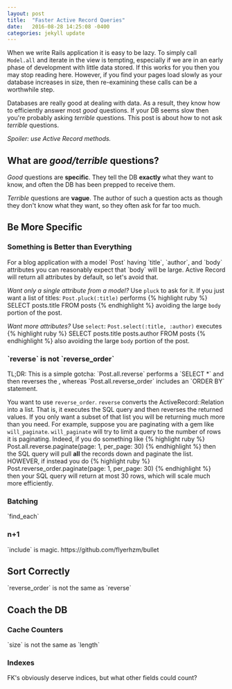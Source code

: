 ```yaml
---
layout: post
title:  "Faster Active Record Queries"
date:   2016-08-28 14:25:08 -0400
categories: jekyll update
---
```

When we write Rails application it is easy to be lazy. To simply call `Model.all`
and iterate in the view is tempting, especially if we are in an early phase of
development with little data stored. If this works for you then you may stop
reading here. However, if you find your pages load slowly as your database increases
in size, then re-examining these calls can be a worthwhile step.

Databases are really good at dealing with data. As a result, they know how to
efficiently answer most <i>good</i> questions. If your DB seems slow then you're
probably asking <i>terrible</i> questions. This post is about how to not ask
<i>terrible</i> questions.

<i>Spoiler: use Active Record methods.</i>

<h2>What are <i>good/terrible</i> questions?</h2>
<i>Good</i> questions are <b>specific</b>. They tell the DB <b>exactly</b> what
they want to know, and often the DB has been prepped to receive them.

<i>Terrible</i> questions are <b>vague</b>. The author of such a question acts
as though they don't know what they want, so they often ask for far too much.
<h2>Be More Specific</h2>
<h3>Something is Better than Everything</h3>
For a blog application with a model `Post` having `title`, `author`, and `body`
attributes you can reasonably expect that `body` will be large.
Active Record will return all attributes by default, so let's avoid that.

<i>Want only a single attribute from a model?</i> Use `pluck` to ask for it. If
you just want a list of titles: `Post.pluck(:title)` performs
{% highlight ruby %}
SELECT posts.title FROM posts
{% endhighlight %}
avoiding the large `body` portion of the post.

<i>Want more attributes?</i> Use `select`: `Post.select(:title, :author)` executes
{% highlight ruby %}
SELECT posts.title posts.author FROM posts
{% endhighlight %}
also avoiding the large `body` portion of the post.

<h3>`reverse` is not `reverse_order`</h3>
TL;DR: This is a simple gotcha: `Post.all.reverse` performs a `SELECT *` and then reverses
the , whereas `Post.all.reverse_order` includes an `ORDER BY` statement.

You want to use `reverse_order`. `reverse` converts the ActiveRecord::Relation
into a list. That is, it executes the SQL query and then reverses the returned
values. If you only want a subset of that list you will be returning much more
than you need. For example, suppose you are paginating with a gem like `will_paginate`.
`will_paginate` will try to limit a query to the number of rows it is paginating.
Indeed, if you do something like
{% highlight ruby %}
Post.all.reverse.paginate(page: 1, per_page: 30)
{% endhighlight %}
then the SQL query will pull <b>all</b> the records down and paginate the list.
HOWEVER, if instead you do
{% highlight ruby %}
Post.reverse_order.paginate(page: 1, per_page: 30)
{% endhighlight %}
then your SQL query will return at most 30 rows, which will scale much more
efficiently.


<h3>Batching</h3>
`find_each`
<h3>n+1</h3>
`include` is magic.  
https://github.com/flyerhzm/bullet

<h2>Sort Correctly</h2>
`reverse_order` is not the same as `reverse`
<h2>Coach the DB</h2>
<h3>Cache Counters</h3>
`size` is not the same as `length`
<h3>Indexes</h3>
FK's obviously deserve indices, but what other fields could count?
